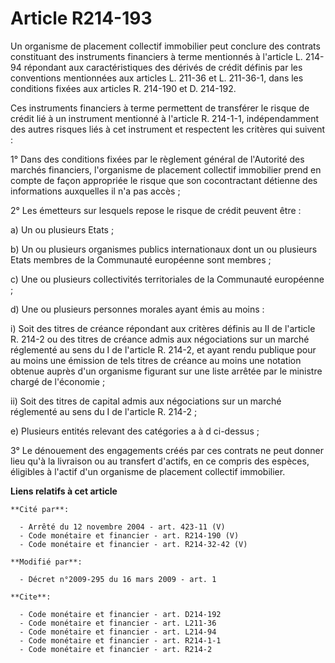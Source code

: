 # Article R214-193

Un organisme de placement collectif immobilier peut conclure des contrats constituant des instruments financiers à terme
mentionnés à l'article L. 214-94 répondant aux caractéristiques des dérivés de crédit définis par les conventions mentionnées
aux articles L. 211-36 et L. 211-36-1, dans les conditions fixées aux articles R. 214-190 et D. 214-192. 

Ces instruments financiers à terme permettent de transférer le risque de crédit lié à un instrument mentionné à l'article R.
214-1-1, indépendamment des autres risques liés à cet instrument et respectent les critères qui suivent : 

1° Dans des conditions fixées par le règlement général de l'Autorité des marchés financiers, l'organisme de placement
collectif immobilier prend en compte de façon appropriée le risque que son cocontractant détienne des informations auxquelles
il n'a pas accès ; 

2° Les émetteurs sur lesquels repose le risque de crédit peuvent être : 

a) Un ou plusieurs Etats ; 

b) Un ou plusieurs organismes publics internationaux dont un ou plusieurs Etats membres de la Communauté européenne sont
membres ; 

c) Une ou plusieurs collectivités territoriales de la Communauté européenne ; 

d) Une ou plusieurs personnes morales ayant émis au moins : 

i) Soit des titres de créance répondant aux critères définis au II de l'article R. 214-2 ou des titres de créance admis aux
négociations sur un marché réglementé au sens du I de l'article R. 214-2, et ayant rendu publique pour au moins une émission
de tels titres de créance au moins une notation obtenue auprès d'un organisme figurant sur une liste arrêtée par le ministre
chargé de l'économie ; 

ii) Soit des titres de capital admis aux négociations sur un marché réglementé au sens du I de l'article R. 214-2 ; 

e) Plusieurs entités relevant des catégories a à d ci-dessus ; 

3° Le dénouement des engagements créés par ces contrats ne peut donner lieu qu'à la livraison ou au transfert d'actifs, en ce
compris des espèces, éligibles à l'actif d'un organisme de placement collectif immobilier.

**Liens relatifs à cet article**

	**Cité par**:

	  - Arrêté du 12 novembre 2004 - art. 423-11 (V)
	  - Code monétaire et financier - art. R214-190 (V)
	  - Code monétaire et financier - art. R214-32-42 (V)

	**Modifié par**:

	  - Décret n°2009-295 du 16 mars 2009 - art. 1

	**Cite**:

	  - Code monétaire et financier - art. D214-192
	  - Code monétaire et financier - art. L211-36
	  - Code monétaire et financier - art. L214-94
	  - Code monétaire et financier - art. R214-1-1
	  - Code monétaire et financier - art. R214-2
